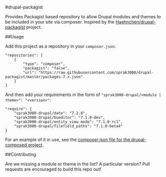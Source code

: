 #drupal-packagist

Provides Packagist based repository to allow Drupal modules and themes to be included in your site via composer. Inspired
by the [Haehnchen/drupal-packagist](https://github.com/Haehnchen/drupal-packagist) project.

##Usage

Add this project as a repository in your `composer.json`:
```
"repositories": [
    {
        "type": "composer",
        "packagist": "false",
        "url": "https://raw.githubusercontent.com/sprak3000/drupal-packagist/master/packages-7.x.json"
    }
]
```

And then add your requirements in the form of `"sprak3000-drupal/<module | theme>": "<version>"`:
```
"require": {
    "sprak3000-drupal/date": "7.2.8",
    "sprak3000-drupal/bueditor": "7.1.0-dev",
    "sprak3000-drupal/entity_view_mode": "7.1.0-rc1",
    "sprak3000-drupal/filefield_paths": "7.1.0-beta4"
}
```

For an example of it in use, see the [composer.json file for the drupal-composed project](https://github.com/sprak3000/drupal-composed/blob/master/composer.json).

##Contributing

Are we missing a module or theme in the list? A particular version? Pull requests are encouraged to build this repo out!
